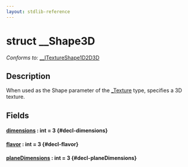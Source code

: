 ```yaml
---
layout: stdlib-reference
---
```


# struct \_\_Shape3D

*Conforms to:* [\_\_ITextureShape1D2D3D](/stdlib-reference/interfaces/0_itextureshape1d2d3d-023agik/index)

## Description

When used as the <span class='code'>Shape</span> parameter of the <span class='code'><a href="/stdlib-reference/types/0texture-01/index" class="code_type">_Texture</a></span> type, specifies a 3D texture.


## Fields

#### [dimensions](/stdlib-reference/types/0_shape3d-028/dimensions) : int = 3 {#decl-dimensions}
#### [flavor](/stdlib-reference/types/0_shape3d-028/flavor) : int = 3 {#decl-flavor}
#### [planeDimensions](/stdlib-reference/types/0_shape3d-028/planedimensions-5) : int = 3 {#decl-planeDimensions}


